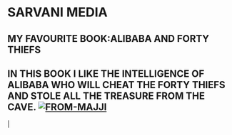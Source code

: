 # SARVANI MEDIA
## MY FAVOURITE BOOK:ALIBABA AND FORTY THIEFS
 IN THIS BOOK I LIKE THE INTELLIGENCE OF ALIBABA WHO WILL CHEAT THE FORTY THIEFS AND STOLE ALL THE TREASURE FROM THE CAVE.
 [![FROM-MAJJI](../my-first-repo/WhatsApp%20Image%202024-01-24%20at%204.19.53%20PM.jpeg)](MyMedia.md)
 --- 
|